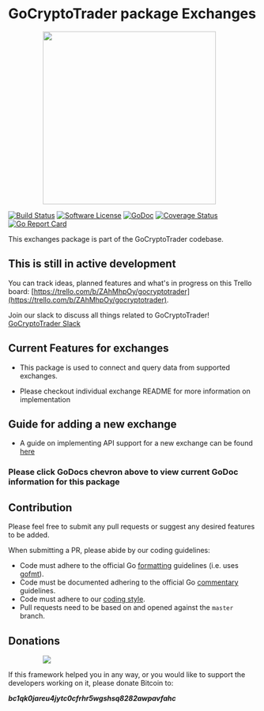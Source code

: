 # GoCryptoTrader package Exchanges

<img src="https://github.com/yurulab/gocryptotrader/blob/master/web/src/assets/page-logo.png?raw=true" width="350px" height="350px" hspace="70">


[![Build Status](https://travis-ci.org/yurulab/gocryptotrader.svg?branch=master)](https://travis-ci.org/yurulab/gocryptotrader)
[![Software License](https://img.shields.io/badge/License-MIT-orange.svg?style=flat-square)](https://github.com/yurulab/gocryptotrader/blob/master/LICENSE)
[![GoDoc](https://godoc.org/github.com/yurulab/gocryptotrader?status.svg)](https://godoc.org/github.com/yurulab/gocryptotrader/exchanges)
[![Coverage Status](http://codecov.io/github/yurulab/gocryptotrader/coverage.svg?branch=master)](http://codecov.io/github/yurulab/gocryptotrader?branch=master)
[![Go Report Card](https://goreportcard.com/badge/github.com/yurulab/gocryptotrader)](https://goreportcard.com/report/github.com/yurulab/gocryptotrader)


This exchanges package is part of the GoCryptoTrader codebase.

## This is still in active development

You can track ideas, planned features and what's in progress on this Trello board: [https://trello.com/b/ZAhMhpOy/gocryptotrader](https://trello.com/b/ZAhMhpOy/gocryptotrader).

Join our slack to discuss all things related to GoCryptoTrader! [GoCryptoTrader Slack](https://join.slack.com/t/gocryptotrader/shared_invite/enQtNTQ5NDAxMjA2Mjc5LTc5ZDE1ZTNiOGM3ZGMyMmY1NTAxYWZhODE0MWM5N2JlZDk1NDU0YTViYzk4NTk3OTRiMDQzNGQ1YTc4YmRlMTk)

## Current Features for exchanges

+ This package is used to connect and query data from supported exchanges.

+ Please checkout individual exchange README for more information on
implementation

## Guide for adding a new exchange

+ A guide on implementing API support for a new exchange can be found [here](../docs/ADD_NEW_EXCHANGE.md)

### Please click GoDocs chevron above to view current GoDoc information for this package

## Contribution

Please feel free to submit any pull requests or suggest any desired features to be added.

When submitting a PR, please abide by our coding guidelines:

+ Code must adhere to the official Go [formatting](https://golang.org/doc/effective_go.html#formatting) guidelines (i.e. uses [gofmt](https://golang.org/cmd/gofmt/)).
+ Code must be documented adhering to the official Go [commentary](https://golang.org/doc/effective_go.html#commentary) guidelines.
+ Code must adhere to our [coding style](https://github.com/yurulab/gocryptotrader/blob/master/doc/coding_style.md).
+ Pull requests need to be based on and opened against the `master` branch.

## Donations

<img src="https://github.com/yurulab/gocryptotrader/blob/master/web/src/assets/donate.png?raw=true" hspace="70">

If this framework helped you in any way, or you would like to support the developers working on it, please donate Bitcoin to:

***bc1qk0jareu4jytc0cfrhr5wgshsq8282awpavfahc***
